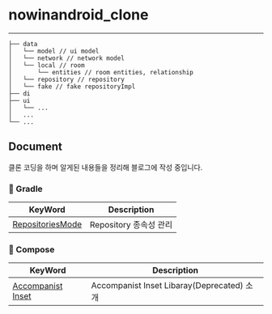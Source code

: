 # nowinandroid_clone

---

```
├── data
│   └── model // ui model
│   └── network // network model
│   └── local // room
│       └── entities // room entities, relationship
│   └── repository // repository
│   └── fake // fake repositoryImpl
├── di
├── ui
│   └── ...
│   ...
└── ...
```

## Document
클론 코딩을 하며 알게된 내용들을 정리해 블로그에 작성 중입니다.

### 🐘 Gradle
|KeyWord|Description|
|---|---|
|[RepositoriesMode](https://jaeryo2357.tistory.com/110)|Repository 종속성 관리|


### 🥝 Compose
|KeyWord|Description|
|---|---|
|[Accompanist Inset](https://jaeryo2357.tistory.com/111)|Accompanist Inset Libaray(Deprecated) 소개|
